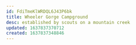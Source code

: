 ```yaml
---
id: FdiTmeKlWRDQL6J43P6bk
title: Wheeler Gorge Campground
desc: established by scouts on a mountain creek
updated: 1637837370712
created: 1637837348846
---
```




